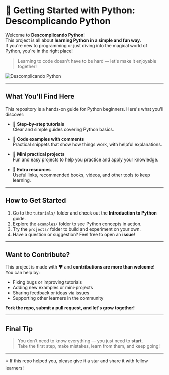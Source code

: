 # 🐍 Getting Started with Python: Descomplicando Python

Welcome to **Descomplicando Python**!  
This project is all about **learning Python in a simple and fun way**.  
If you're new to programming or just diving into the magical world of Python, you're in the right place!

> Learning to code doesn't have to be hard — let's make it enjoyable together!

![Descomplicando Python](https://github.com/daniirocca/descomplicando-python/assets/117545155/a363c0b9-c410-4d6b-817d-ab85ceb39491)

---

## What You'll Find Here

This repository is a hands-on guide for Python beginners. Here's what you'll discover:

- 🔹 **Step-by-step tutorials**  
  Clear and simple guides covering Python basics.

- 🔹 **Code examples with comments**  
  Practical snippets that show how things work, with helpful explanations.

- 🔹 **Mini practical projects**  
  Fun and easy projects to help you practice and apply your knowledge.

- 🔹 **Extra resources**  
  Useful links, recommended books, videos, and other tools to keep learning.

---

## How to Get Started

1. Go to the `tutorials/` folder and check out the **Introduction to Python** guide.
2. Explore the `examples/` folder to see Python concepts in action.
3. Try the `projects/` folder to build and experiment on your own.
4. Have a question or suggestion? Feel free to open an **issue**!

---

## Want to Contribute?

This project is made with ❤️ and **contributions are more than welcome**!  
You can help by:

- Fixing bugs or improving tutorials
- Adding new examples or mini-projects
- Sharing feedback or ideas via issues
- Supporting other learners in the community

**Fork the repo, submit a pull request, and let's grow together!**

---

## Final Tip

> You don’t need to know everything — you just need to **start**.  
> Take the first step, make mistakes, learn from them, and keep going!

---

⭐ If this repo helped you, please give it a star and share it with fellow learners!
